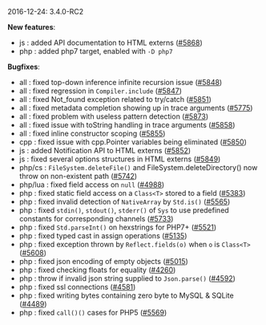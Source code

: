 2016-12-24: 3.4.0-RC2

__New features__:

* js : added API documentation to HTML externs ([#5868](https://github.com/HaxeFoundation/haxe/issues/5868))
* php : added php7 target, enabled with `-D php7`

__Bugfixes__:

* all : fixed top-down inference infinite recursion issue ([#5848](https://github.com/HaxeFoundation/haxe/issues/5848))
* all : fixed regression in `Compiler.include` ([#5847](https://github.com/HaxeFoundation/haxe/issues/5847))
* all : fixed Not_found exception related to try/catch ([#5851](https://github.com/HaxeFoundation/haxe/issues/5851))
* all : fixed metadata completion showing up in trace arguments ([#5775](https://github.com/HaxeFoundation/haxe/issues/5775))
* all : fixed problem with useless pattern detection ([#5873](https://github.com/HaxeFoundation/haxe/issues/5873))
* all : fixed issue with toString handling in trace arguments ([#5858](https://github.com/HaxeFoundation/haxe/issues/5858))
* all : fixed inline constructor scoping ([#5855](https://github.com/HaxeFoundation/haxe/issues/5855))
* cpp : fixed issue with cpp.Pointer variables being eliminated ([#5850](https://github.com/HaxeFoundation/haxe/issues/5850))
* js : added Notification API to HTML externs ([#5852](https://github.com/HaxeFoundation/haxe/issues/5852))
* js : fixed several options structures in HTML externs ([#5849](https://github.com/HaxeFoundation/haxe/issues/5849))
* php/cs : `FileSystem.deleteFile()` and FileSystem.deleteDirectory() now throw on non-existent path ([#5742](https://github.com/HaxeFoundation/haxe/issues/5742))
* php/lua : fixed field access on `null` ([#4988](https://github.com/HaxeFoundation/haxe/issues/4988))
* php : fixed static field access on a `Class<T>` stored to a field ([#5383](https://github.com/HaxeFoundation/haxe/issues/5383))
* php : fixed invalid detection of `NativeArray` by `Std.is()` ([#5565](https://github.com/HaxeFoundation/haxe/issues/5565))
* php : fixed `stdin()`, `stdout()`, `stderr()` of `Sys` to use predefined constants for corresponding channels ([#5733](https://github.com/HaxeFoundation/haxe/issues/5733))
* php : fixed `Std.parseInt()` on hexstrings for PHP7+ ([#5521](https://github.com/HaxeFoundation/haxe/issues/5521))
* php : fixed typed cast in assign operations ([#5135](https://github.com/HaxeFoundation/haxe/issues/5135))
* php : fixed exception thrown by `Reflect.fields(o)` when `o` is `Class<T>` ([#5608](https://github.com/HaxeFoundation/haxe/issues/5608))
* php : fixed json encoding of empty objects ([#5015](https://github.com/HaxeFoundation/haxe/issues/5015))
* php : fixed checking floats for equality ([#4260](https://github.com/HaxeFoundation/haxe/issues/4260))
* php : throw if invalid json string supplied to `Json.parse()` ([#4592](https://github.com/HaxeFoundation/haxe/issues/4592))
* php : fixed ssl connections ([#4581](https://github.com/HaxeFoundation/haxe/issues/4581))
* php : fixed writing bytes containing zero byte to MySQL & SQLite ([#4489](https://github.com/HaxeFoundation/haxe/issues/4489))
* php : fixed `call()()` cases for PHP5 ([#5569](https://github.com/HaxeFoundation/haxe/issues/5569))
